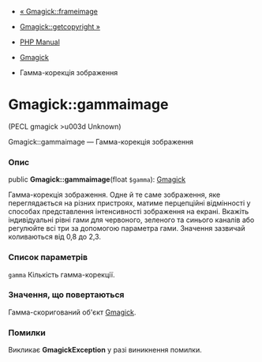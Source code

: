 - [« Gmagick::frameimage](gmagick.frameimage.md)
- [Gmagick::getcopyright »](gmagick.getcopyright.md)

- [PHP Manual](index.md)
- [Gmagick](class.gmagick.md)
- Гамма-корекція зображення

# Gmagick::gammaimage

(PECL gmagick \>u003d Unknown)

Gmagick::gammaimage — Гамма-корекція зображення

### Опис

public **Gmagick::gammaimage**(float `$gamma`):
[Gmagick](class.gmagick.md)

Гамма-корекція зображення. Одне й те саме зображення, яке переглядається
на різних пристроях, матиме перцепційні відмінності у способах
представлення інтенсивності зображення на екрані. Вкажіть
індивідуальні рівні гами для червоного, зеленого та синього каналів або
регулюйте всі три за допомогою параметра гами. Значення зазвичай
коливаються від 0,8 до 2,3.

### Список параметрів

`gamma`
Кількість гамма-корекції.

### Значення, що повертаються

Гамма-скоригований об'єкт [Gmagick](class.gmagick.md).

### Помилки

Викликає **GmagickException** у разі виникнення помилки.

